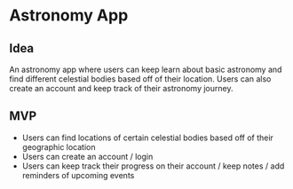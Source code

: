 # Astronomy App
## Idea
An astronomy app where users can keep learn about basic astronomy and find different celestial bodies based off of their location. Users can also create an account and keep track of their astronomy journey.
## MVP
- Users can find locations of certain celestial bodies based off of their geographic location
- Users can create an account / login
- Users can keep track their progress on their account / keep notes / add reminders of upcoming events
